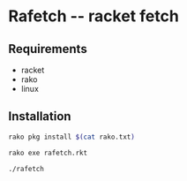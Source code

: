 # Rafetch -- racket fetch

## Requirements
- racket
- rako
- linux

## Installation
```sh
rako pkg install $(cat rako.txt)

rako exe rafetch.rkt

./rafetch
```
